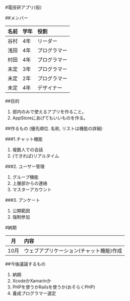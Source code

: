 #電技研アプリ(仮)

##メンバー

|名前 	|学年	|役割			|	
|:----:|:-----|:------------	|
|谷村 	|4年	| リーダー		|
|浅田	|4年	|プログラマー 	|
|村田	|4年	|プログラマー 	|
|未定|3年|プログラマー|
|未定|2年|プログラマー|
|未定	|4年	|デザイナー		|



##目的

1. 部内のみで使えるアプリを作ること。
2. AppStoreにあげてもいいものを作る。

##作るもの (優先順位. 名称, リストは機能の詳細)

###1.チャット機能

1. 複数人での会話
2. (できれば)リアルタイム

###2. ユーザー管理

1. グループ機能
2. 上層部からの連絡 
3. マスターアカウント

###3. アンケート

1. 公開範囲
2. 強制参加

#納期

|月|内容|
|:--:|:---|
|10月|ウェブアプリケーション(チャット機能)作成|


##今後議論するもの

1. 納期
2. XcodeかXamarinか
3. PHPを使うかRailsを使うか(おそらくPHP)
4. 養成プログラマー選定




